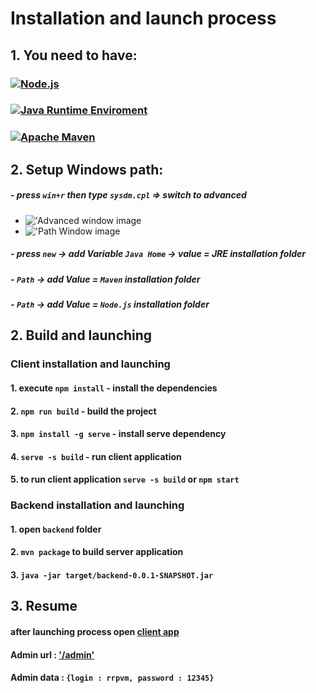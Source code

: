 # Installation and launch process
## 1. You need to have:

###      [![Node.js](https://img.shields.io/badge/Node.js-16.50.0%20LTS%20-brightgreen?style=for-the-badge&logo=Node.js&color=red&labelColor=252525)](https://nodejs.org/dist/v16.15.0/node-v16.15.0-x64.msi)
###      [![Java Runtime Enviroment](https://img.shields.io/badge/JRE-18-brightgreen?style=for-the-badge&logo=Java&color=red&labelColor=252525)](https://www.oracle.com/java/technologies/downloads/)
###      [![Apache Maven](https://img.shields.io/badge/Maven-3.8.5-brightgreen?style=for-the-badge&logo=ApacheMaven&color=red&labelColor=252525)](https://maven.apache.org/download.cgi)
## 2. Setup Windows path:
##### - press `win+r` then type `sysdm.cpl` => switch to advanced
- !['Advanced window image](https://www.poftut.com/wp-content/uploads/2019/05/img_5ce7fea9e56d0.png)
- !['Path Window image](https://www.poftut.com/wp-content/uploads/2019/05/img_5ce7fed4ad154.png)
##### - press `new` -> add Variable `Java Home` -> value = JRE installation folder

##### - `Path` -> add Value = `Maven` installation folder

##### - `Path` -> add Value = `Node.js` installation folder

## 2. Build and launching

### Client installation and launching

#### 1. execute `npm install` - install the dependencies
#### 2. `npm run build` - build the project
#### 3. `npm install -g serve` - install serve dependency
#### 4. `serve -s build` - run client application
#### 5. to run client application  `serve -s build` or `npm start`

### Backend installation and launching

#### 1. open `backend` folder
#### 2. `mvn package` to build server application
#### 3. `java -jar target/backend-0.0.1-SNAPSHOT.jar`

## 3. Resume
#### after launching process open [client app]('http://localhost:3000')
#### Admin url : ['/admin']('http://localhost:3000/admin')
#### Admin data : `{login : rrpvm, password : 12345}`